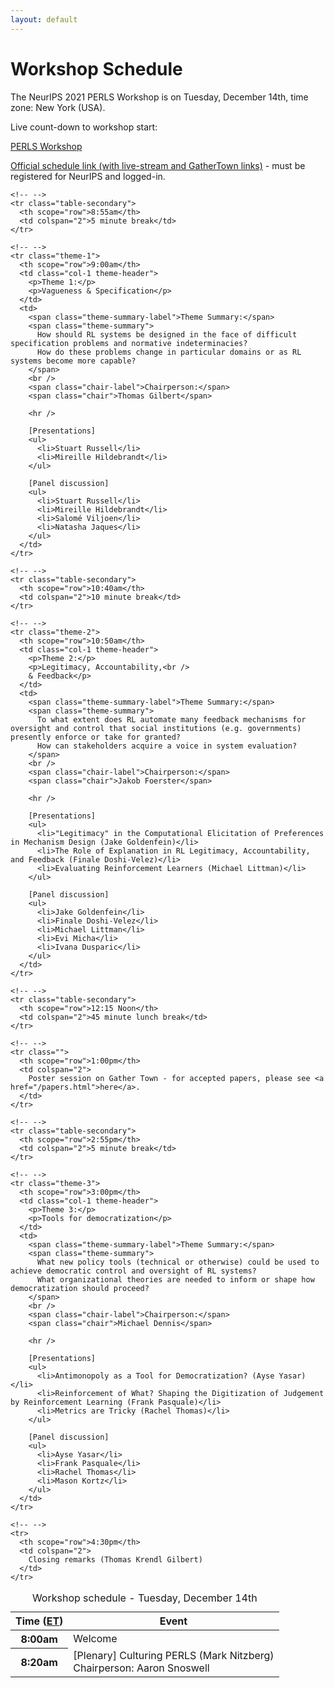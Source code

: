 ```yaml
---
layout: default
---
```


# Workshop Schedule

The NeurIPS 2021 PERLS Workshop is on <span class="important">Tuesday, December 14th</span>, time zone: <span class="important">New York (USA)</span>.

Live count-down to workshop start:

<script src="https://cdn.logwork.com/widget/countdown.js"></script>
<a href="https://logwork.com/countdown-rnmv" class="countdown-timer" data-timezone="America/New_York" data-date="2021-12-14 07:00">PERLS Workshop</a>

[Official schedule link (with live-stream and GatherTown links)](https://neurips.cc/virtual/2021/workshop/21864) - must be registered for NeurIPS and logged-in.

<table class="table schedule table-bordered table-hover">
<caption>Workshop schedule - Tuesday, December 14th</caption>
  <thead class="thead-light">
    <tr>
      <th scope="col" class="col-2">Time (<a href="https://www.timeanddate.com/time/zones/et">ET</a>)</th>
      <th scope="col" class="col-10" colspan="2">Event</th>
    </tr>
  </thead>
  <tbody>
    <tr>
      <th scope="row">8:00am</th>
      <td colspan="2">Welcome</td>
    </tr>
    <tr>
      <th scope="row">8:20am</th>
      <td colspan="2">
        [Plenary] Culturing PERLS (Mark Nitzberg)
        <br />
        <span class="chair-label">Chairperson:</span>
        <span class="chair">Aaron Snoswell</span>
      </td>
    </tr>

    <!-- -->
    <tr class="table-secondary">
      <th scope="row">8:55am</th>
      <td colspan="2">5 minute break</td>
    </tr>

    <!-- -->
    <tr class="theme-1">
      <th scope="row">9:00am</th>
      <td class="col-1 theme-header">
        <p>Theme 1:</p>
        <p>Vagueness & Specification</p>
      </td>
      <td>
        <span class="theme-summary-label">Theme Summary:</span>
        <span class="theme-summary">
          How should RL systems be designed in the face of difficult specification problems and normative indeterminacies?
          How do these problems change in particular domains or as RL systems become more capable?
        </span>
        <br />
        <span class="chair-label">Chairperson:</span>
        <span class="chair">Thomas Gilbert</span>
        
        <hr />

        [Presentations]
        <ul>
          <li>Stuart Russell</li>
          <li>Mireille Hildebrandt</li>
        </ul>

        [Panel discussion]
        <ul>
          <li>Stuart Russell</li>
          <li>Mireille Hildebrandt</li>
          <li>Salomé Viljoen</li>
          <li>Natasha Jaques</li>
        </ul>
      </td>
    </tr>

    <!-- -->
    <tr class="table-secondary">
      <th scope="row">10:40am</th>
      <td colspan="2">10 minute break</td>
    </tr>

    <!-- -->
    <tr class="theme-2">
      <th scope="row">10:50am</th>
      <td class="col-1 theme-header">
        <p>Theme 2:</p>
        <p>Legitimacy, Accountability,<br />
        & Feedback</p>
      </td>
      <td>
        <span class="theme-summary-label">Theme Summary:</span>
        <span class="theme-summary">
          To what extent does RL automate many feedback mechanisms for oversight and control that social institutions (e.g. governments) presently enforce or take for granted?
          How can stakeholders acquire a voice in system evaluation?
        </span>
        <br />
        <span class="chair-label">Chairperson:</span>
        <span class="chair">Jakob Foerster</span>
        
        <hr />
        
        [Presentations]
        <ul>
          <li>"Legitimacy" in the Computational Elicitation of Preferences in Mechanism Design (Jake Goldenfein)</li>
          <li>The Role of Explanation in RL Legitimacy, Accountability, and Feedback (Finale Doshi-Velez)</li>
          <li>Evaluating Reinforcement Learners (Michael Littman)</li>
        </ul>

        [Panel discussion]
        <ul>
          <li>Jake Goldenfein</li>
          <li>Finale Doshi-Velez</li>
          <li>Michael Littman</li>
          <li>Evi Micha</li>
          <li>Ivana Dusparic</li>
        </ul>
      </td>
    </tr>

    <!-- -->
    <tr class="table-secondary">
      <th scope="row">12:15 Noon</th>
      <td colspan="2">45 minute lunch break</td>
    </tr>

    <!-- -->
    <tr class="">
      <th scope="row">1:00pm</th>
      <td colspan="2">
        Poster session on Gather Town - for accepted papers, please see <a href="/papers.html">here</a>.
      </td>
    </tr>

    <!-- -->
    <tr class="table-secondary">
      <th scope="row">2:55pm</th>
      <td colspan="2">5 minute break</td>
    </tr>

    <!-- -->
    <tr class="theme-3">
      <th scope="row">3:00pm</th>
      <td class="col-1 theme-header">
        <p>Theme 3:</p>
        <p>Tools for democratization</p>
      </td>
      <td>
        <span class="theme-summary-label">Theme Summary:</span>
        <span class="theme-summary">
          What new policy tools (technical or otherwise) could be used to achieve democratic control and oversight of RL systems?
          What organizational theories are needed to inform or shape how democratization should proceed?
        </span>
        <br />
        <span class="chair-label">Chairperson:</span>
        <span class="chair">Michael Dennis</span>
        
        <hr />
        
        [Presentations]
        <ul>
          <li>Antimonopoly as a Tool for Democratization? (Ayse Yasar)</li>
          <li>Reinforcement of What? Shaping the Digitization of Judgement by Reinforcement Learning (Frank Pasquale)</li>
          <li>Metrics are Tricky (Rachel Thomas)</li>
        </ul>

        [Panel discussion]
        <ul>
          <li>Ayse Yasar</li>
          <li>Frank Pasquale</li>
          <li>Rachel Thomas</li>
          <li>Mason Kortz</li>
        </ul>
      </td>
    </tr>

    <!-- -->
    <tr>
      <th scope="row">4:30pm</th>
      <td colspan="2">
        Closing remarks (Thomas Krendl Gilbert)
      </td>
    </tr>
  </tbody>
</table>
